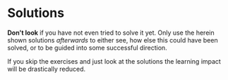 # Solutions

**Don't look** if you have not even tried to solve it yet. Only use the herein shown solutions *afterwards* to either see, how else this could have been solved, or to be guided into some successful direction.

If you skip the exercises and just look at the solutions the learning impact will be drastically reduced.
